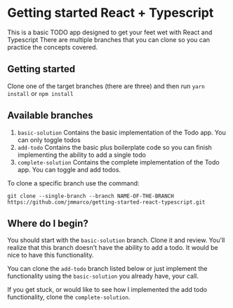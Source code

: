 # Getting started React + Typescript

This is a basic TODO app designed to get your feet wet with React and Typescript
There are multiple branches that you can clone so you can practice the concepts covered.

## Getting started

Clone one of the target branches (there are three) and then run `yarn install` or `npm install`

## Available branches

1. `basic-solution`
Contains the basic implementation of the Todo app. You can only toggle todos
2. `add-todo`
Contains the basic plus boilerplate code so you can finish implementing the ability to add a single todo
3. `complete-solution`
Contains the complete implementation of the Todo app. You can toggle and add todos. 


To clone a specific branch use the command:
```
git clone --single-branch --branch NAME-OF-THE-BRANCH https://github.com/jmmarco/getting-started-react-typescript.git
```

## Where do I begin?

You should start with the `basic-solution` branch. Clone it and review. You'll realize that this branch doesn't have the ability to add a todo. It would be nice to have this functionality. 

You can clone the `add-todo` branch listed below or just implement the functionality using the `basic-solution` you already have, your call.

If you get stuck, or would like to see how I implemented the add todo functionality, clone the `complete-solution`.
